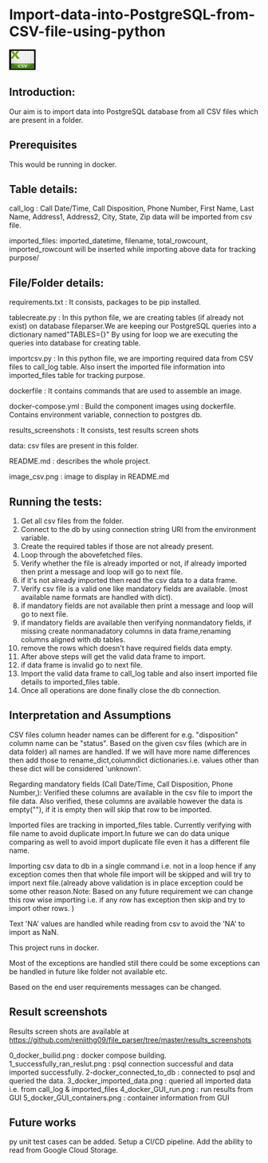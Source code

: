 # Import-data-into-PostgreSQL-from-CSV-file-using-python
<img src="https://github.com/renjithg09/file_parser/blob/master/image_csv.png">

## Introduction:
Our aim is to import data into PostgreSQL database from all CSV files which are present in a folder.
## Prerequisites
This would be running in docker.

## Table details:

call_log :
Call Date/Time, Call Disposition, Phone Number, First Name, Last Name, Address1, Address2, City, State, Zip data will be imported from csv file.

imported_files:
imported_datetime, filename, total_rowcount, imported_rowcount will be inserted while importing above data for tracking purpose/

## File/Folder details:

requirements.txt : It consists, packages to be pip installed.

tablecreate.py : In this python file, we are creating tables (if already not exist) on database fileparser.We are keeping our PostgreSQL queries into a dictionary named"TABLES={}"
By using for loop we are executing the queries into database for creating table.

importcsv.py : In this python file, we are importing required data from CSV files to call_log table. Also insert the imported file information  into imported_files table for tracking purpose.

dockerfile : It contains commands that are used to assemble an image.

docker-compose.yml : Build the component images using dockerfile. Contains environment variable, connection to postgres db.

results_screenshots : It consists, test results screen shots

data: csv files are present in this folder.

README.md : describes the whole project.

image_csv.png : image to display in README.md 

## Running the tests:

1. Get all csv files from the folder.
2. Connect to the db by using connection string URI from the environment variable.
3. Create the required tables if those are not already present.
4. Loop through the abovefetched files.
5. Verify whether the file is already imported or not, if already imported then print a message and loop will go to next file.
6. if it's not already imported then read the csv data to a data frame.
7. Verify csv file is a valid one like mandatory fields are available. (most available name formats are handled with dict).
8. if mandatory fields are not available then print a message and loop will go to next file.
9. if mandatory fields are available then verifying nonmandatory fields, if missing create nonmanadatory columns in data frame,renaming columns aligned with db tables.
10. remove the rows which doesn't have required fields data empty.
11. After above steps will get the valid data frame to import.
12. if data frame is invalid go to next file.
13. Import the valid data frame to call_log table and also insert imported file details to imported_files table.
14. Once all operations are done finally close the db connection.  

 
## Interpretation and Assumptions

CSV files column header names can be different for e.g. "disposition" column name can be "status". Based on the  given csv files (which are in data folder) all names are handled. If we will have more name differences then add those to rename_dict,columndict dictionaries.i.e. values other than these dict will be considered 'unknown'.

Regarding mandatory fields (Call Date/Time, Call Disposition, Phone Number,): Verified these columns are available in the csv file to import the file data. Also verified, these columns are available however the data is empty(""),  if it is empty then will skip that row to be imported.

Imported files are tracking in imported_files table. Currently verifying with file name to avoid duplicate import.In future we can do data unique comparing as well to avoid import duplicate file even it has a different  file name.   

Importing csv data to db in a single command i.e. not in a loop hence if any exception comes then that whole file import will be skipped and will try to import next file.(already above validation is in place exception could be some other reason.Note: Based on any future requirement we can change this row wise importing i.e. if any row has exception then skip and try to import other rows. )

Text 'NA' values are handled while reading from csv to avoid the 'NA' to import as NaN.

This project runs in docker.

Most of the exceptions are handled still there could be some exceptions can be handled in future like folder not available etc.

Based on the end user requirements messages can be changed.


## Result screenshots

Results screen shots are available at https://github.com/renjithg09/file_parser/tree/master/results_screenshots

0_docker_builid.png : docker compose building.
1_successfully_ran_reslut.png : psql connection successful and data imported successfully.
2-docker_connected_to_db : connected to psql and queried the data.
3_docker_imported_data.png : queried all imported data i.e. from call_log & imported_files
4_docker_GUI_run.png : run results from GUI
5_docker_GUI_containers.png : container information from GUI


## Future works

py unit test cases can be added.
Setup a CI/CD pipeline.
Add the ability to read from Google Cloud Storage.